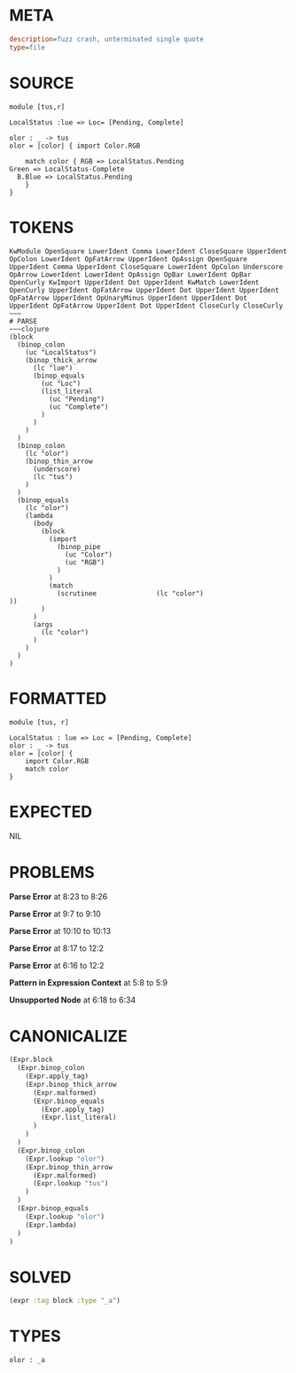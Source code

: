 # META
~~~ini
description=fuzz crash, unterminated single quote
type=file
~~~
# SOURCE
~~~roc
module [tus,r]

LocalStatus :lue => Loc= [Pending, Complete]

olor : _ -> tus
olor = |color| { import Color.RGB

    match color { RGB => LocalStatus.Pending
Green => LocalStatus-Complete
  B.Blue => LocalStatus.Pending
    }
}
~~~
# TOKENS
~~~text
KwModule OpenSquare LowerIdent Comma LowerIdent CloseSquare UpperIdent OpColon LowerIdent OpFatArrow UpperIdent OpAssign OpenSquare UpperIdent Comma UpperIdent CloseSquare LowerIdent OpColon Underscore OpArrow LowerIdent LowerIdent OpAssign OpBar LowerIdent OpBar OpenCurly KwImport UpperIdent Dot UpperIdent KwMatch LowerIdent OpenCurly UpperIdent OpFatArrow UpperIdent Dot UpperIdent UpperIdent OpFatArrow UpperIdent OpUnaryMinus UpperIdent UpperIdent Dot UpperIdent OpFatArrow UpperIdent Dot UpperIdent CloseCurly CloseCurly ~~~
# PARSE
~~~clojure
(block
  (binop_colon
    (uc "LocalStatus")
    (binop_thick_arrow
      (lc "lue")
      (binop_equals
        (uc "Loc")
        (list_literal
          (uc "Pending")
          (uc "Complete")
        )
      )
    )
  )
  (binop_colon
    (lc "olor")
    (binop_thin_arrow
      (underscore)
      (lc "tus")
    )
  )
  (binop_equals
    (lc "olor")
    (lambda
      (body
        (block
          (import
            (binop_pipe
              (uc "Color")
              (uc "RGB")
            )
          )
          (match
            (scrutinee               (lc "color")
))
        )
      )
      (args
        (lc "color")
      )
    )
  )
)
~~~
# FORMATTED
~~~roc
module [tus, r]

LocalStatus : lue => Loc = [Pending, Complete]
olor : _ -> tus
olor = |color| {
	import Color.RGB
	match color
}
~~~
# EXPECTED
NIL
# PROBLEMS
**Parse Error**
at 8:23 to 8:26

**Parse Error**
at 9:7 to 9:10

**Parse Error**
at 10:10 to 10:13

**Parse Error**
at 8:17 to 12:2

**Parse Error**
at 6:16 to 12:2

**Pattern in Expression Context**
at 5:8 to 5:9

**Unsupported Node**
at 6:18 to 6:34

# CANONICALIZE
~~~clojure
(Expr.block
  (Expr.binop_colon
    (Expr.apply_tag)
    (Expr.binop_thick_arrow
      (Expr.malformed)
      (Expr.binop_equals
        (Expr.apply_tag)
        (Expr.list_literal)
      )
    )
  )
  (Expr.binop_colon
    (Expr.lookup "olor")
    (Expr.binop_thin_arrow
      (Expr.malformed)
      (Expr.lookup "tus")
    )
  )
  (Expr.binop_equals
    (Expr.lookup "olor")
    (Expr.lambda)
  )
)
~~~
# SOLVED
~~~clojure
(expr :tag block :type "_a")
~~~
# TYPES
~~~roc
olor : _a
~~~
